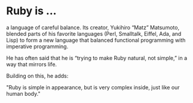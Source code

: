 <h1>Ruby is ...</h1> 

a language of careful balance. Its creator, Yukihiro “Matz” Matsumoto, blended parts of his favorite languages (Perl, Smalltalk, Eiffel, Ada, and Lisp) to form a new language that balanced functional programming with imperative programming.

He has often said that he is “trying to make Ruby natural, not simple,” in a way that mirrors life.

Building on this, he adds:

"Ruby is simple in appearance, but is very complex inside, just like our human body."
